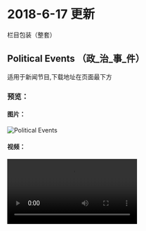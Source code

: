 # 2018-6-17 更新

栏目包装（整套）

## Political Events （政_治_事_件）

适用于新闻节目,下载地址在页面最下方

### 预览：

#### 图片：

![ Political Events](https://ddns.menhood.wang:2233/AETemplate/Political%20Events/Political%20Events.jpg)

#### 视频：

<video src="https://ddns.menhood.wang:2233/AETemplate/Political%20Events/Political%20Events.mp4" />

#### 下载（如果链接失效请在 [`问答`](/support) 处留言）：

<p class="info">
下载地址：[Political Events(百度云盘\密码：`j9p1`)](https://pan.baidu.com/s/1B-_RrYhDiSWJBz_TaB2LLA)
</p>